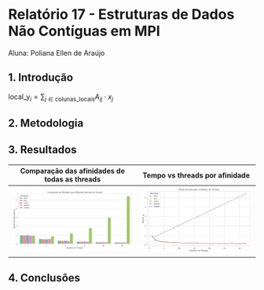 # Relatório 17 - Estruturas de Dados Não Contíguas em MPI
Aluna: Poliana Ellen de Araújo

## 1. Introdução
$\text{local\_y}_i = \sum_{j \in \text{colunas\_locais}} A_{ij} \cdot x_j$

## 2. Metodologia



## 3. Resultados



|Comparação das afinidades de todas as threads|Tempo vs threads por afinidade|
|-----|-----|
|![Comparação das afinidades de todas as threads](https://github.com/polianaraujo/parallelp/blob/main/tarefa13/graf_afinidade/comparacao_afinidades_todas_threads.png)|![Tempo vs threads por afinidade](https://github.com/polianaraujo/parallelp/blob/main/tarefa13/graf_afinidade/tempo_vs_threads_por_afinidade.png)|



## 4. Conclusões

